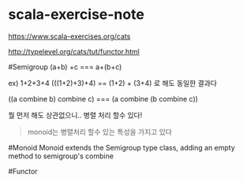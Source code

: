 # scala-exercise-note


https://www.scala-exercises.org/cats


http://typelevel.org/cats/tut/functor.html


#Semigroup
 (a+b) +c === a+(b+c)

 ex) 1+2+3+4
 (((1+2)+3)+4) == (1+2) + (3+4)
 로 해도 동일한 결과다


 ((a combine b) combine c) === (a combine (b combine c))

  뭘 먼저 해도 상관없으니.. 병렬 처리 할수 있다!

 > monoid는 병렬처리 할수 있는 특성을 가지고 있다

#Monoid
  Monoid extends the Semigroup type class, adding an empty method to semigroup's combine

#Functor

